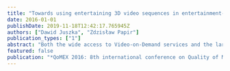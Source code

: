 ```yaml
---
title: "Towards using entertaining 3D video sequences in entertainment-oriented subjective experiments"
date: 2016-01-01
publishDate: 2019-11-18T12:42:17.765945Z
authors: ["Dawid Juszka", "Zdzisław Papir"]
publication_types: ["1"]
abstract: "Both the wide access to Video-on-Demand services and the large availability of tag information enable today's users to make conscious decisions on the video content they watch. This signifies a dramatic change in user behaviour compared to previous generations, whose choice was constrained by TV listings, which further restricted the time of viewing. Most subjective video quality studies use short-duration sequences that are specifically designed to use encoding algorithms and do not consider the subjective characteristics of the content as variables. For these reasons, the user's motivations to watch video content should be included in Quality of Experience measurement methods. This paper shows that subjective assessment of personal interest in video content, its visual attractiveness and quality of 3D effects do not correlate with objective parameters usually used for test sequence selection: spatial perceptual information, temporal perceptual information and mean scene-cut density."
featured: false
publication: "*QoMEX 2016: 8th international conference on Quality of Multimedia Experience*"
---
```


